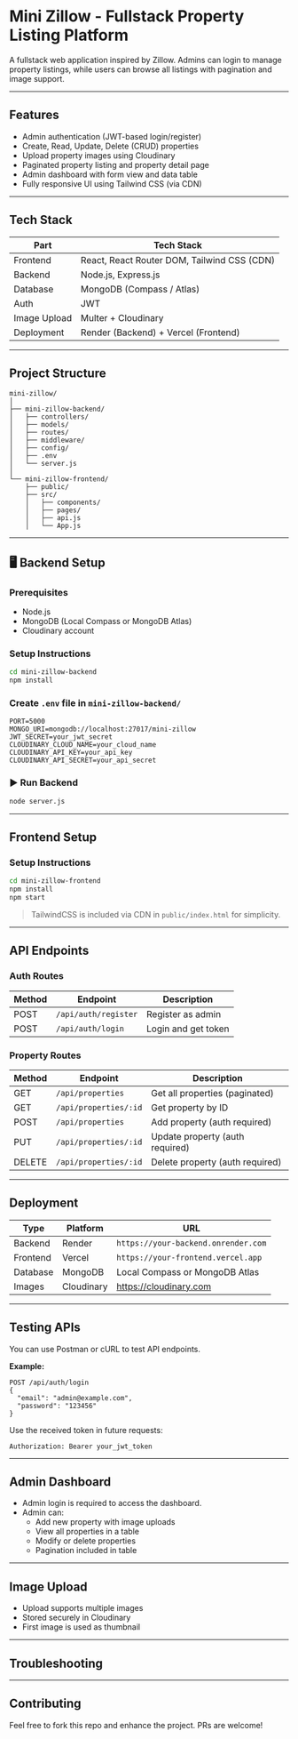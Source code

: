 
#  Mini Zillow - Fullstack Property Listing Platform

A fullstack web application inspired by Zillow. Admins can login to manage property listings, while users can browse all listings with pagination and image support.

---

##  Features

-  Admin authentication (JWT-based login/register)
-  Create, Read, Update, Delete (CRUD) properties
-  Upload property images using Cloudinary
-  Paginated property listing and property detail page
-  Admin dashboard with form view and data table
-  Fully responsive UI using Tailwind CSS (via CDN)

---

##  Tech Stack

| Part      | Tech Stack                      |
|-----------|----------------------------------|
| Frontend  | React, React Router DOM, Tailwind CSS (CDN) |
| Backend   | Node.js, Express.js              |
| Database  | MongoDB (Compass / Atlas)        |
| Auth      | JWT                              |
| Image Upload | Multer + Cloudinary          |
| Deployment | Render (Backend) + Vercel (Frontend) |

---

##  Project Structure

```
mini-zillow/
│
├── mini-zillow-backend/
│   ├── controllers/
│   ├── models/
│   ├── routes/
│   ├── middleware/
│   ├── config/
│   ├── .env
│   └── server.js
│
└── mini-zillow-frontend/
    ├── public/
    ├── src/
    │   ├── components/
    │   ├── pages/
    │   ├── api.js
    │   └── App.js
```

---

## 🖥 Backend Setup

###  Prerequisites

- Node.js
- MongoDB (Local Compass or MongoDB Atlas)
- Cloudinary account

###  Setup Instructions

```bash
cd mini-zillow-backend
npm install
```

###  Create `.env` file in `mini-zillow-backend/`

```env
PORT=5000
MONGO_URI=mongodb://localhost:27017/mini-zillow
JWT_SECRET=your_jwt_secret
CLOUDINARY_CLOUD_NAME=your_cloud_name
CLOUDINARY_API_KEY=your_api_key
CLOUDINARY_API_SECRET=your_api_secret
```

### ▶️ Run Backend

```bash
node server.js
```

---

##  Frontend Setup

###  Setup Instructions

```bash
cd mini-zillow-frontend
npm install
npm start
```

> TailwindCSS is included via CDN in `public/index.html` for simplicity.

---

##  API Endpoints

###  Auth Routes

| Method | Endpoint              | Description              |
|--------|------------------------|--------------------------|
| POST   | `/api/auth/register`   | Register as admin        |
| POST   | `/api/auth/login`      | Login and get token      |

###  Property Routes

| Method | Endpoint                  | Description                    |
|--------|----------------------------|--------------------------------|
| GET    | `/api/properties`         | Get all properties (paginated) |
| GET    | `/api/properties/:id`     | Get property by ID             |
| POST   | `/api/properties`         | Add property (auth required)   |
| PUT    | `/api/properties/:id`     | Update property (auth required)|
| DELETE | `/api/properties/:id`     | Delete property (auth required)|

---

##  Deployment

| Type     | Platform | URL |
|----------|----------|-----|
| Backend  | Render   | `https://your-backend.onrender.com` |
| Frontend | Vercel   | `https://your-frontend.vercel.app` |
| Database | MongoDB  | Local Compass or MongoDB Atlas |
| Images   | Cloudinary | https://cloudinary.com |

---

##  Testing APIs

You can use Postman or cURL to test API endpoints.

**Example:**
```http
POST /api/auth/login
{
  "email": "admin@example.com",
  "password": "123456"
}
```

Use the received token in future requests:

```
Authorization: Bearer your_jwt_token
```

---

##  Admin Dashboard

- Admin login is required to access the dashboard.
- Admin can:
  - Add new property with image uploads
  - View all properties in a table
  - Modify or delete properties
  - Pagination included in table

---

##  Image Upload

- Upload supports multiple images
- Stored securely in Cloudinary
- First image is used as thumbnail

---

##  Troubleshooting

---



## Contributing

Feel free to fork this repo and enhance the project. PRs are welcome!


